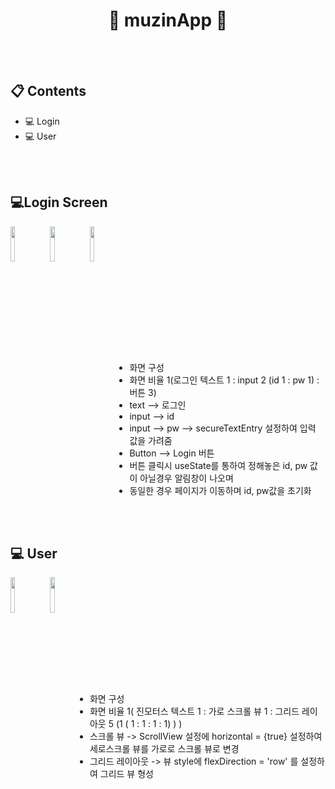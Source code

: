 <h1 align = "center">
📱 muzinApp 📱
</h1>
<br/><br/>

## 📋 Contents
- 💻 Login
- 💻 User

<br/><br/>

## 💻Login Screen
<img src = "https://user-images.githubusercontent.com/82933290/115818885-b7943780-a438-11eb-9ac2-69063f858909.png" width ="12%" align = "left">&nbsp;&nbsp;
<img src = "https://user-images.githubusercontent.com/82933290/115820393-adc00380-a43b-11eb-9c53-d19b93a37d6b.png" width ="12%" align = "left">
<img src = "https://user-images.githubusercontent.com/82933290/115819707-69803380-a43a-11eb-958b-6444cbda86b6.png" width ="12%" align = "left">

<br/><br/><br/><br/><br/><br/><br/><br/><br/><br/>

- 화면 구성
- 화면 비율 1(로그인 텍스트 1 : input 2 (id 1 : pw 1)  : 버튼 3)
- text --> 로그인
- input --> id
- input --> pw --> secureTextEntry 설정하여 입력 값을 가려줌
- Button --> Login 버튼
- 버튼 클릭시 useState를 통하여 정해놓은 id, pw 값이 아닐경우 알림창이 나오며 
- 동일한 경우 페이지가 이동하며 id, pw값을 초기화

<br/><br/>

## 💻 User
<img src = "https://user-images.githubusercontent.com/82933290/115821027-f6c48780-a43c-11eb-951f-9ad322f0f86c.png" width ="12%" align = "left">
<img src = "https://user-images.githubusercontent.com/82933290/115821048-047a0d00-a43d-11eb-8b84-ab9d472d72b6.png" width ="12%" align = "left">

<br/><br/><br/><br/><br/><br/><br/><br/><br/><br/>

- 화면 구성
- 화면 비율 1( 진모터스 텍스트 1 : 가로 스크롤 뷰 1 : 그리드 레이아웃 5 (1 ( 1 : 1 : 1 : 1) ) )
- 스크롤 뷰 -> ScrollView 설정에 horizontal = {true} 설정하여 세로스크롤 뷰를 가로로 스크롤 뷰로 변경
- 그리드 레이아웃 -> 뷰 style에 flexDirection = 'row' 를 설정하여 그리드 뷰 형성
